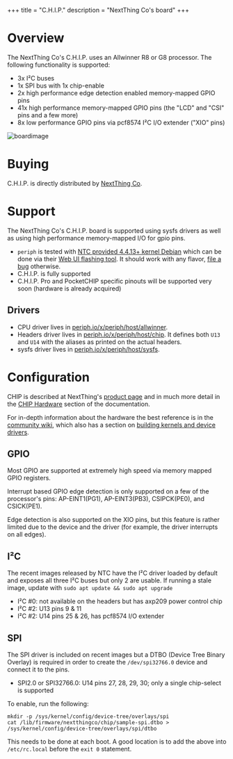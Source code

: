 +++
title = "C.H.I.P."
description = "NextThing Co's board"
+++

# Overview

The NextThing Co's C.H.I.P. uses an Allwinner R8 or G8 processor. The following
functionality is supported:

- 3x I²C buses
- 1x SPI bus with 1x chip-enable
- 2x high performance edge detection enabled memory-mapped GPIO pins
- 41x high performance memory-mapped GPIO pins (the "LCD" and "CSI" pins and a
  few more)
- 8x low performance GPIO pins via pcf8574 I²C I/O extender ("XIO" pins)

![boardimage](/img/chip.jpg)


# Buying

C.H.I.P. is directly distributed by [NextThing Co](https://getchip.com/).


# Support

The NextThing Co's C.H.I.P. board is supported using sysfs drivers as well as
using high performance memory-mapped I/O for gpio pins.

- `periph` is tested with [NTC provided 4.4.13+ kernel
  Debian](https://docs.getchip.com/chip.html#flash-chip-firmware) which can be
  done via their [Web UI flashing tool](https://flash.getchip.com/). It should
  work with any flavor, [file a bug](https://github.com/google/periph/issues)
  otherwise.
- C.H.I.P. is fully supported
- C.H.I.P. Pro and PocketCHIP specific pinouts will be supported very soon
  (hardware is already acquired)


## Drivers

- CPU driver lives in
  [periph.io/x/periph/host/allwinner](https://periph.io/x/periph/host/allwinner).
- Headers driver lives in
  [periph.io/x/periph/host/chip](https://periph.io/x/periph/host/chip). It
  defines both `U13` and `U14` with the aliases as printed on the actual
  headers.
- sysfs driver lives in
  [periph.io/x/periph/host/sysfs](https://periph.io/x/periph/host/sysfs).


# Configuration

CHIP is described at NextThing's [product
page](https://www.getchip.com/pages/chip) and in much more detail in the [CHIP
Hardware](http://docs.getchip.com/chip.html#chip-hardware) section of the
documentation.

For in-depth information about the hardware the best reference is in the
[community wiki](http://www.chip-community.org/index.php/Hardware_Information),
which also has a section on [building kernels and device
drivers](http://www.chip-community.org/index.php/Kernel_Hacking).


## GPIO

Most GPIO are supported at extremely high speed via memory mapped GPIO
registers.

Interrupt based GPIO edge detection is only supported on a few of the
processor's pins: AP-EINT1(PG1), AP-EINT3(PB3), CSIPCK(PE0), and CSICK(PE1).

Edge detection is also supported on the XIO pins, but this feature is
rather limited due to the device and the driver (for example, the driver
interrupts on all edges).


## I²C

The recent images released by NTC have the I²C driver loaded by default and
exposes all three I²C buses but only 2 are usable. If running a stale image,
update with `sudo apt update && sudo apt upgrade`

- I²C #0: not available on the headers but has axp209 power control chip
- I²C #2: U13 pins 9 & 11
- I²C #2: U14 pins 25 & 26, has pcf8574 I/O extender


## SPI

The SPI driver is included on recent images but a DTBO (Device Tree Binary
Overlay) is required in order to create the `/dev/spi32766.0` device and connect
it to the pins.

- SPI2.0 or SPI32766.0: U14 pins 27, 28, 29, 30; only a single
  chip-select is supported

To enable, run the following:
```
mkdir -p /sys/kernel/config/device-tree/overlays/spi
cat /lib/firmware/nextthingco/chip/sample-spi.dtbo > /sys/kernel/config/device-tree/overlays/spi/dtbo
```

This needs to be done at each boot. A good location is to add the above into
`/etc/rc.local` before the `exit 0` statement.
